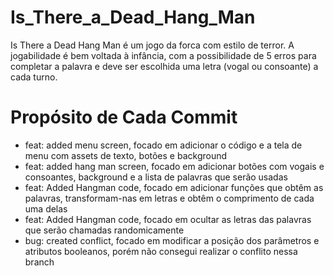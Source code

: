 # Is_There_a_Dead_Hang_Man

Is There a Dead Hang Man é um jogo da forca com estilo de terror. A jogabilidade é bem voltada à infância, com a possibilidade de 5 erros para completar a palavra e deve ser escolhida uma letra (vogal ou consoante) a cada turno. 

# Propósito de Cada Commit 

* feat: added menu screen, focado em adicionar o código e a tela de menu com assets de texto, botões e background 
* feat: added hang man screen, focado em adicionar botões com vogais e consoantes, background e a lista de palavras que serão usadas
* feat: Added Hangman code, focado em adicionar funções que obtêm as palavras, transformam-nas em letras e obtêm o comprimento de cada uma delas
* feat: Added Hangman code, focado em ocultar as letras das palavras que serão chamadas randomicamente
* bug: created conflict, focado em modificar a posição dos parâmetros e atributos booleanos, porém não consegui realizar o conflito nessa branch
